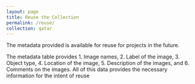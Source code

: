 ```yaml
---
layout: page
title: Reuse the Collection
permalink: /reuse/
collection: qatar
---
```

The metadata provided is available for reuse for projects in the future. 

The metadata table provides 1. Image names, 2. Label of the image, 3. Object type, 4. Location of the image, 5. Description of the images, and 6. Comments on the images. All of this data provides the necessary information for the intent of reuse
